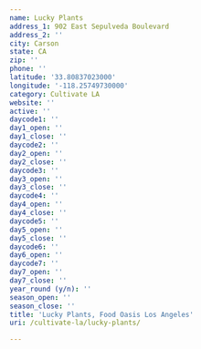 ```yaml
---
name: Lucky Plants
address_1: 902 East Sepulveda Boulevard
address_2: ''
city: Carson
state: CA
zip: ''
phone: ''
latitude: '33.80837023000'
longitude: '-118.25749730000'
category: Cultivate LA
website: ''
active: ''
daycode1: ''
day1_open: ''
day1_close: ''
daycode2: ''
day2_open: ''
day2_close: ''
daycode3: ''
day3_open: ''
day3_close: ''
daycode4: ''
day4_open: ''
day4_close: ''
daycode5: ''
day5_open: ''
day5_close: ''
daycode6: ''
day6_open: ''
daycode7: ''
day7_open: ''
day7_close: ''
year_round (y/n): ''
season_open: ''
season_close: ''
title: 'Lucky Plants, Food Oasis Los Angeles'
uri: /cultivate-la/lucky-plants/

---
```

